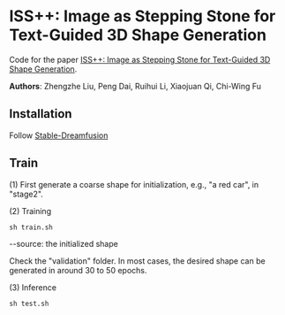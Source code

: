 # ISS++: Image as Stepping Stone for Text-Guided 3D Shape Generation

Code for the paper [ISS++: Image as Stepping Stone for Text-Guided 3D Shape Generation]().

**Authors**: Zhengzhe Liu, Peng Dai, Ruihui Li, Xiaojuan Qi, Chi-Wing Fu

## Installation

Follow [Stable-Dreamfusion](https://github.com/ashawkey/stable-dreamfusion)


##  Train

(1) First generate a coarse shape for initialization, e.g., "a red car", in "stage2". 

(2) Training

```
sh train.sh
```

--source: the initialized shape

Check the "validation" folder. In most cases, the desired shape can be generated in around 30 to 50 epochs. 


(3) Inference

```
sh test.sh
```
